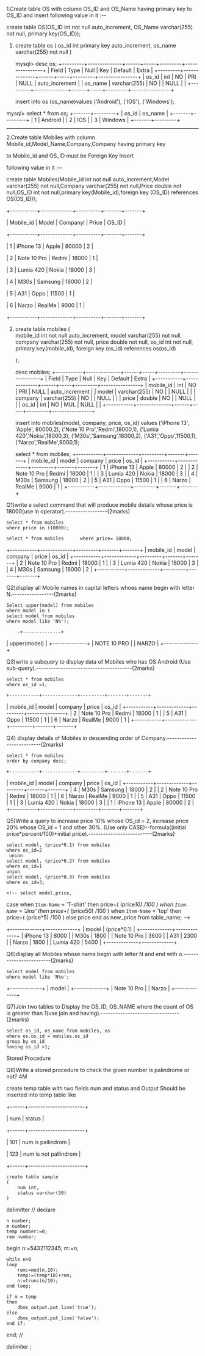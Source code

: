 1.Create table OS with column OS_ID and  OS_Name having primary key to OS_ID and insert following value in it :--

create table OS(OS_ID int not null auto_increment, OS_Name varchar(255) not null, primary key(OS_ID));

1) 
    create table os 
    (
        os_id int primary key auto_increment,
        os_name varchar(255) not null
    )

    mysql> desc os;
+---------+--------------+------+-----+---------+----------------+
| Field   | Type         | Null | Key | Default | Extra          |
+---------+--------------+------+-----+---------+----------------+
| os_id   | int          | NO   | PRI | NULL    | auto_increment |
| os_name | varchar(255) | NO   |     | NULL    |                |
+---------+--------------+------+-----+---------+----------------+


    insert into os (os_name)values
    ('Android'),
    ('IOS'),
    ('Windows');

mysql> select * from os;
+-------+---------+
| os_id | os_name |
+-------+---------+
|     1 | Android |
|     2 | IOS     |
|     3 | Windows |
+-------+---------+




-----------------------------------------------------------------------------------------------------------------------------

2.Create table Mobiles with column Mobile_id,Model_Name,Company,Company having primary key 

to Mobile_id and OS_ID must be Foreign Key Insert 

following value in it :--

create table Mobiles(Mobile_id int not null auto_increment,Model varchar(255) not null,Company varchar(255) not null,Price double not null,OS_ID int not null,primary key(Mobile_id),foreign key (OS_ID) references OS(OS_ID));

+-----------+-------------+----------+-------+-------+

| Mobile_id | Model       | Companyl | Price | OS_ID |

+-----------+-------------+----------+-------+-------+

|         1 | iPhone 13        | Apple      | 80000 |     2 |

|         2 | Note 10 Pro     | Redmi     | 18000 |     1 |

|         3 | Lumia 420        | Nokia      | 18000 |     3 |

|         4 | M30s                | Samsung | 18000 |     2 |

|         5 | A31                   | Oppo       | 11500 |     1 |

|         6 | Narzo               | RealMe    |  9000   |     1 |

+-----------+-------------+----------+-------+-------+


2)
    create table mobiles
    (   
        mobile_id int not null auto_increment,
        model varchar(255) not null,
        company varchar(255) not null,
        price double not null,
        os_id int not null,
        primary key(mobile_id),
        foreign key (os_id) references os(os_id)
        
    );

    desc mobiles;
+-----------+--------------+------+-----+---------+----------------+
| Field     | Type         | Null | Key | Default | Extra          |
+-----------+--------------+------+-----+---------+----------------+
| mobile_id | int          | NO   | PRI | NULL    | auto_increment |
| model     | varchar(255) | NO   |     | NULL    |                |
| company   | varchar(255) | NO   |     | NULL    |                |
| price     | double       | NO   |     | NULL    |                |
| os_id     | int          | NO   | MUL | NULL    |                |
+-----------+--------------+------+-----+---------+----------------+

    insert into mobiles(model, company, price, os_id)
    values
    ('iPhone 13', 'Apple', 80000,2),
    ('Note 10 Pro','Redmi',18000,1),
    ('Lumia 420','Nokia',18000,3),
    ('M30s','Samsung',18000,2),
    ('A31','Oppo',11500,1),
    ('Narzo','RealMe',9000,1);
    
    select * from mobiles;
+-----------+-------------+---------+-------+-------+
| mobile_id | model       | company | price | os_id |
+-----------+-------------+---------+-------+-------+
|         1 | iPhone 13   | Apple   | 80000 |     2 |
|         2 | Note 10 Pro | Redmi   | 18000 |     1 |
|         3 | Lumia 420   | Nokia   | 18000 |     3 |
|         4 | M30s        | Samsung | 18000 |     2 |
|         5 | A31         | Oppo    | 11500 |     1 |
|         6 | Narzo       | RealMe  |  9000 |     1 |
+-----------+-------------+---------+-------+-------+

Q1)write a select command that will produce mobile details whose price is 18000(use in operator).-----------------(2marks)


    select * from mobiles 
    where price in (18000);

    select * from mobiles      where price= 18000;
+-----------+-------------+---------+-------+-------+
| mobile_id | model       | company | price | os_id |
+-----------+-------------+---------+-------+-------+
|         2 | Note 10 Pro | Redmi   | 18000 |     1 |
|         3 | Lumia 420   | Nokia   | 18000 |     3 |
|         4 | M30s        | Samsung | 18000 |     2 |
+-----------+-------------+---------+-------+-------+


Q2)display all Mobile names in capital letters whoes name begin with letter N.-----------------(2marks)

    Select upper(model) from mobiles
    where model in (
    select model from mobiles
    where model like 'N%');

        -+--------------+
| upper(model) |
+--------------+
| NOTE 10 PRO  |
| NARZO        |
+--------------+


Q3)write a subquery to display data of Mobiles who has OS Android  (Use sub-query).---------------------------------------(2marks)


    select * from mobiles
    where os_id =1;

    +-----------+-------------+---------+-------+-------+
| mobile_id | model       | company | price | os_id |
+-----------+-------------+---------+-------+-------+
|         2 | Note 10 Pro | Redmi   | 18000 |     1 |
|         5 | A31         | Oppo    | 11500 |     1 |
|         6 | Narzo       | RealMe  |  9000 |     1 |
+-----------+-------------+---------+-------+-------+


Q4) display details of Mobiles in descending order of Company.--------------------------(2marks)

    select * from mobiles 
    order by company desc;

    +-----------+-------------+---------+-------+-------+
| mobile_id | model       | company | price | os_id |
+-----------+-------------+---------+-------+-------+
|         4 | M30s        | Samsung | 18000 |     2 |
|         2 | Note 10 Pro | Redmi   | 18000 |     1 |
|         6 | Narzo       | RealMe  |  9000 |     1 |
|         5 | A31         | Oppo    | 11500 |     1 |
|         3 | Lumia 420   | Nokia   | 18000 |     3 |
|         1 | iPhone 13   | Apple   | 80000 |     2 |
+-----------+-------------+---------+-------+-------+


Q5)Write a query to increase price 10% whose OS_id = 2, increase price 20% whose OS_id = 1 and other 30%. (Use only CASE)--formula((initial price*percent/100)+initial price).--------------------------(2marks)

    select model, (price*0.1) from mobiles
    where os_id=2
     union 
    select model, (price*0.2) from mobiles
    where os_id=1
    union
    select model, (price*0.3) from mobiles
    where os_id=3;

    <!-- select model,price,
case 
     when `Item-Name` = 'T-shirt' then price+( (price*10) /100 )
     when `Item-Name` = 'Jins' then price+( (price*50) /100 )
     when `Item-Name` = 'top' then price+( (price*5) /100 )
     else price
    end as new_price from table_name; -->

+-------------+-------------+
| model       | (price*0.1) |
+-------------+-------------+
| iPhone 13   |        8000 |
| M30s        |        1800 |
| Note 10 Pro |        3600 |
| A31         |        2300 |
| Narzo       |        1800 |
| Lumia 420   |        5400 |
+-------------+-------------+



Q6)display all Mobiles whose name begin with letter N and end with o.------------------------(2marks)

    select model from mobiles 
    where model like 'N%o';

+-------------+
| model       |
+-------------+
| Note 10 Pro |
| Narzo       |
+-------------+

Q7)Join two tables to Display the OS_ID, OS_NAME  where the count of OS is greater than 1(use join and having).--------------------------------(2marks)


    select os_id, os_name from mobiles, os
    where os.os_id = mobiles.os_id
    group by os_id
    having os_id >1;

 Stored Procedure

Q8)Write a stored procedure to check the given number is palindrome or not? 4M

create temp table with two fields num and status and Output Should be inserted into temp table like 

+------+-----------------------+

| num  | status                |

+------+-----------------------+

|  101 | num is pallindrom     |

|  123 | num is not pallindrom |


+------+-----------------------+

    create table sample 
    (
        num int,
        status varchar(30)
    )


delimitter //
declare


	n number;
	m number;
	temp number:=0;
	rem number;

begin
	n:=5432112345;
	m:=n;
	
	
	while n>0
	loop
		rem:=mod(n,10);
		temp:=(temp*10)+rem;
		n:=trunc(n/10);
	end loop; 
	
	if m = temp
	then
		dbms_output.put_line('true');
	else
		dbms_output.put_line('false');
	end if;
end; //

delimiter ;








